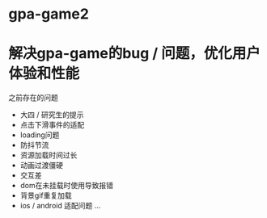 # gpa-game2
# 解决gpa-game的bug / 问题，优化用户体验和性能
之前存在的问题
- 大四 / 研究生的提示
- 点击下滑事件的适配
- loading问题
- 防抖节流
- 资源加载时间过长
- 动画过渡僵硬
- 交互差
- dom在未挂载时使用导致报错
- 背景gif重复加载
- ios / android 适配问题
...
